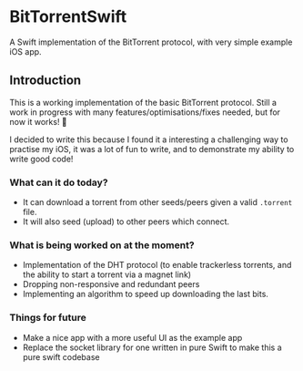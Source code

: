 # BitTorrentSwift
A Swift implementation of the BitTorrent protocol, with very simple example iOS app.

## Introduction
This is a working implementation of the basic BitTorrent protocol. Still a work in progress with many features/optimisations/fixes needed, 
but for now it works! 🎉

I decided to write this because I found it a interesting a challenging way to practise my iOS, it was a lot of fun to write, 
and to demonstrate my ability to write good code!

### What can it do today?
- It can download a torrent from other seeds/peers given a valid `.torrent` file.
- It will also seed (upload) to other peers which connect.

### What is being worked on at the moment?
- Implementation of the DHT protocol (to enable trackerless torrents, and the ability to start a torrent via a magnet link)
- Dropping non-responsive and redundant peers
- Implementing an algorithm to speed up downloading the last bits.

### Things for future
- Make a nice app with a more useful UI as the example app
- Replace the socket library for one written in pure Swift to make this a pure swift codebase
